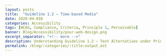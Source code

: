 ```yaml
---
layout: posts
title:  "Guideline 1.2 – Time-based Media"
date: 2020-04-010
categories: Accessibility
tags: [WCAG, Compliance, Criteria, Principle 1, Perceivable]
banner: Blog/Accessibility/pour-web-design.png
excerpt_separator: "<!-- more -->"
description: Understanding Guideline 1.2 – Text Alternatives under Principle 1 – Perceivable.
permalink: /blog/:categories/:title:output_ext
---
```

